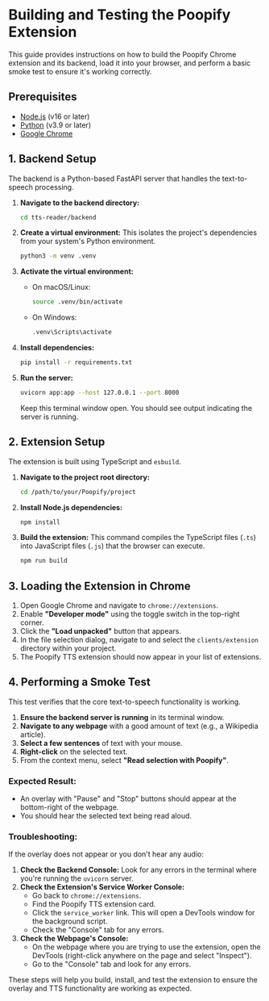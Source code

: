 # Building and Testing the Poopify Extension

This guide provides instructions on how to build the Poopify Chrome extension and its backend, load it into your browser, and perform a basic smoke test to ensure it's working correctly.

## Prerequisites

- [Node.js](https://nodejs.org/) (v16 or later)
- [Python](https://www.python.org/) (v3.9 or later)
- [Google Chrome](https://www.google.com/chrome/)

## 1. Backend Setup

The backend is a Python-based FastAPI server that handles the text-to-speech processing.

1.  **Navigate to the backend directory:**
    ```bash
    cd tts-reader/backend
    ```

2.  **Create a virtual environment:**
    This isolates the project's dependencies from your system's Python environment.
    ```bash
    python3 -m venv .venv
    ```

3.  **Activate the virtual environment:**
    - On macOS/Linux:
      ```bash
      source .venv/bin/activate
      ```
    - On Windows:
      ```bash
      .venv\Scripts\activate
      ```

4.  **Install dependencies:**
    ```bash
    pip install -r requirements.txt
    ```

5.  **Run the server:**
    ```bash
    uvicorn app:app --host 127.0.0.1 --port 8000
    ```
    Keep this terminal window open. You should see output indicating the server is running.

## 2. Extension Setup

The extension is built using TypeScript and `esbuild`.

1.  **Navigate to the project root directory:**
    ```bash
    cd /path/to/your/Poopify/project
    ```

2.  **Install Node.js dependencies:**
    ```bash
    npm install
    ```

3.  **Build the extension:**
    This command compiles the TypeScript files (`.ts`) into JavaScript files (`.js`) that the browser can execute.
    ```bash
    npm run build
    ```

## 3. Loading the Extension in Chrome

1.  Open Google Chrome and navigate to `chrome://extensions`.
2.  Enable **"Developer mode"** using the toggle switch in the top-right corner.
3.  Click the **"Load unpacked"** button that appears.
4.  In the file selection dialog, navigate to and select the `clients/extension` directory within your project.
5.  The Poopify TTS extension should now appear in your list of extensions.

## 4. Performing a Smoke Test

This test verifies that the core text-to-speech functionality is working.

1.  **Ensure the backend server is running** in its terminal window.
2.  **Navigate to any webpage** with a good amount of text (e.g., a Wikipedia article).
3.  **Select a few sentences** of text with your mouse.
4.  **Right-click** on the selected text.
5.  From the context menu, select **"Read selection with Poopify"**.

### Expected Result:

- An overlay with "Pause" and "Stop" buttons should appear at the bottom-right of the webpage.
- You should hear the selected text being read aloud.

### Troubleshooting:

If the overlay does not appear or you don't hear any audio:

1.  **Check the Backend Console:** Look for any errors in the terminal where you're running the `uvicorn` server.
2.  **Check the Extension's Service Worker Console:**
    - Go back to `chrome://extensions`.
    - Find the Poopify TTS extension card.
    - Click the `service_worker` link. This will open a DevTools window for the background script.
    - Check the "Console" tab for any errors.
3.  **Check the Webpage's Console:**
    - On the webpage where you are trying to use the extension, open the DevTools (right-click anywhere on the page and select "Inspect").
    - Go to the "Console" tab and look for any errors.

These steps will help you build, install, and test the extension to ensure the overlay and TTS functionality are working as expected.
